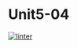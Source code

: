 # Unit5-04
[![linter](https://github.com/Abdullah-Al-Rashid/Unit5-04/workflows/linter/badge.svg)](https://github.com/marketplace/actions/super-linter)         
